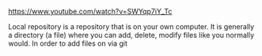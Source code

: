 https://www.youtube.com/watch?v=SWYqp7iY_Tc

Local repository is a repository that is on your own computer. It is generally a directory (a file) where you can add, delete, modify files like you normally would.
In order to add files on via git
